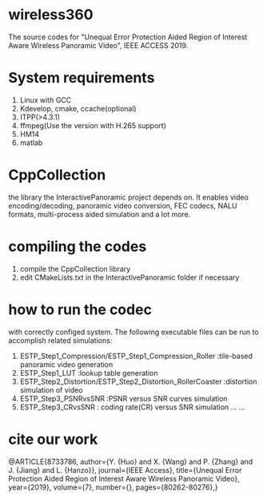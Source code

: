 # wireless360
The source codes for "Unequal Error Protection Aided Region of Interest Aware Wireless Panoramic Video", IEEE ACCESS 2019.

# System requirements
1. Linux with GCC
2. Kdevelop, cmake, ccache(optional)
3. ITPP(>4.3.1)
4. ffmpeg(Use the version with H.265 support)
5. HM14
6. matlab
# CppCollection
the library the InteractivePanoramic project depends on. It enables video encoding/decoding, panoramic video conversion, FEC codecs, NALU formats, multi-process aided simulation and a lot more.

# compiling the codes
1. compile the CppCollection library
2. edit CMakeLists.txt in the InteractivePanoramic folder if necessary

# how to run the codec
with correctly configed system. The following executable files can be run to accomplish related simulations:
1. ESTP_Step1_Compression/ESTP_Step1_Compression_Roller :tile-based panoramic video generation
2. ESTP_Step1_LUT :lookup table generation
3. ESTP_Step2_Distortion/ESTP_Step2_Distortion_RollerCoaster :distortion simulation of video
4. ESTP_Step3_PSNRvsSNR :PSNR versus SNR curves simulation
5. ESTP_Step3_CRvsSNR : coding rate(CR) versus SNR simulation
...
...

# cite our work
@ARTICLE{8733786,
  author={Y. {Huo} and X. {Wang} and P. {Zhang} and J. {Jiang} and L. {Hanzo}},
  journal={IEEE Access},
  title={Unequal Error Protection Aided Region of Interest Aware Wireless Panoramic Video},
  year={2019},
  volume={7},
  number={},
  pages={80262-80276},}
